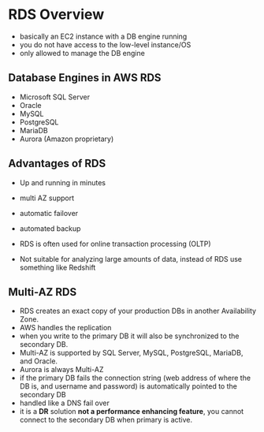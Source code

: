 # RDS Overview

- basically an EC2 instance with a DB engine running
- you do not have access to the low-level instance/OS
- only allowed to manage the DB engine

## Database Engines in AWS RDS

- Microsoft SQL Server
- Oracle
- MySQL
- PostgreSQL
- MariaDB
- Aurora (Amazon proprietary)

## Advantages of RDS

- Up and running in minutes
- multi AZ support
- automatic failover
- automated backup

- RDS is often used for online transaction processing (OLTP)
- Not suitable for analyzing large amounts of data, instead of RDS use something like Redshift

## Multi-AZ RDS

- RDS creates an exact copy of your production DBs in another Availability Zone.
- AWS handles the replication
- when you write to the primary DB it will also be synchronized to the secondary DB.
- Multi-AZ is supported by SQL Server, MySQL, PostgreSQL, MariaDB, and Oracle.
- Aurora is always Multi-AZ
- if the primary DB fails the connection string (web address of where the DB is, and username and password) is automatically pointed to the secondary DB
- handled like a DNS fail over
- it is a **DR** solution **not a performance enhancing feature**, you cannot connect to the secondary DB when primary is active.